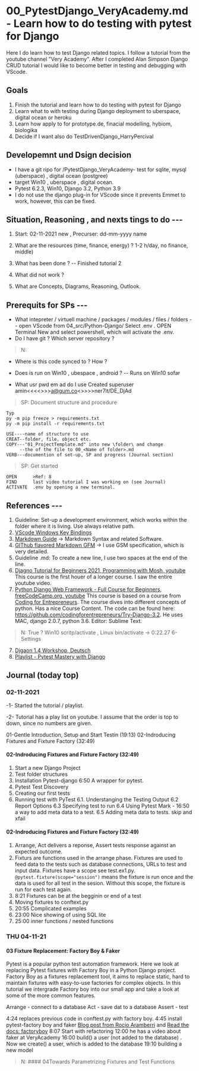 # 00_PytestDjango_VeryAcademy.md - Learn how to do testing with pytest for Django

Here I do learn how to test Django related topics. I follow a tutorial from the youtube channel "Very Academy". After I completed Alan Simpson Django CRUD tutorial I would like  to become better in testing and debugging with VScode.

## Goals

1. Finish the tutorial and learn how to do testing with pytest for Django 
2. Learn what to with testing during Django deployment to uberspace, digital ocean or heroku
3. Learn how apply to for prototype.de, finacial modelling, hybiom, biologika
4. Decide if I want also do TestDrivenDjango_HarryPercival

## Developemnt und Dsign decision

- I have a git ripo for /PytestDjango_VeryAcademy- test for sqlite, mysql (uberspace) , digital ocean (postgree)
- target Win10 , uberspace , digital ocean.
- Pytest 6.2.3, Win10, Django 3.2, Python 3.9
- I do not use the django plug-in for VScode since it prevents Emmet to work, however, this can be fixed.


## Situation, Reasoning , and nexts tings to do ---

1. Start: 02-11-2021 new , Precurser: dd-mm-yyyy name 
2. What are the resources (time, finance, energy) ? 1-2 h/day, no finance, middle)
3. What has been done ? 
-- Finished tutorial 2
4. What did not work ? 

5. What are Concepts, Diagrams, Reasoning, Outlook.




## Prerequits for SPs ---

- What intepreter / virtuell machine / packages / modules / files / folders
-- open VScode from 04_src/Python-Django/ Select .env . OPEN Terminal New and select powershell, which will activate the .env.
- Do I have git ? Which server repository ?
>N: 
- Where is this code synced to ? How ?

- Does is run on Win10 , ubespace , android ?
-- Runs on Win10 sofar

- What usr pwd em ad do I use
Created superuser amin<<<<>>>a@gum.co<>>>>ner7it/DE_DjAd


 

>SP: Document structure and procedure

``` text
Typ
py -m pip freeze > requirements.txt
py -m pip install -r requirements.txt

USE----name of structure to use
CREAT--folder, file, object etc.  
COPY---"01_ProjectTemplate.md" into new \folder\ and change
     --the of the file to 00_<Name of folder>.md
VERB---documention of set-up, SP and progress (Journal section)  
```

>SP: Get started

``` text
OPEN      >Ref: 8
FIND      last video tutorial I was working on (see Journal)
ACTIVATE  .env by opening a new terminal.
```

## References ---

1. Guideline: Set-up a development environment, which works within the folder where it is living. Use always relative path.
1. [VScode Windows Key Bindings](https://code.visualstudio.com/shortcuts/keyboard-shortcuts-windows.pdf)
2. [Markdown Guide](https://www.markdownguide.org/) -> Markdown Syntax and related Software.
3. [GIThub flavored Markdown GFM](https://github.github.com/gfm/#what-is-github-flavored-markdown-) -> I use GSM specification, which is very detailed.  
4. Guideline .md: To create a new line, I use two spaces at the end of the line.
5. [Djagno Tutorial for Beginners 2021, Programming with Mosh, youtube](https://www.youtube.com/watch?v=rHux0gMZ3Eg) This course is the first houer of a longer course. I saw the entire youtube video. 
6. [Python Django Web Framework - Full Course for Beginners, freeCodeCamp.org, youtube](https://www.youtube.com/watch?v=F5mRW0jo-U4) This course is based on a course from [Coding for Entrepreneurs](https://www.codingforentrepreneurs.com/). The course dives into different concepts of python. Has a nice Course Content. The code can be found here: https://github.com/codingforentrepreneurs/Try-Django-3.2. He uses MAC, django 2.0.7, python 3.6. Editor: Sublime Text.
>N: True ? Win10 scritp/activate , Linux bin/activate  -> 0:22.27 6-Settings 
7. [Djgaon 1.4 Workshop, Deutsch ](http://www.django-workshop.de/index.html)
8. [Playlist - Pytest Mastery with Django](https://www.youtube.com/watch?v=LYX6nlECcro&list=PLOLrQ9Pn6caw3ilqDR8_qezp76QuEOlHY)


## Journal (today top)

###  02-11-2021
-1- Started the tutorial / playlist.

-2- Tutorial has a play list on youtube. I assume that  the order is top to down, since no numbers are given.

01-Gentle Introduction, Setup and Start Testin (19:13)
02-Indroducing Fixtures and Fixture Factory (32:49)


#### 02-Indroducing Fixtures and Fixture Factory (32:49)


1. Start a new Django Project
2. Test folder structures
3. Installation Pytest-django   6:50 A wrapper for pytest.
4. Pytest Test Discovery
5. Creating our first tests
6. Running test with PyTest
6.1. Understanging the Testing Output
6.2 Report Options
6.3 Specifying test to run
6.4 Using Pytest Mark - 16:50 a way to add meta data to a test.
6.5 Adding meta data to tests.  skip and xfail 


#### 02-Indroducing Fixtures and Fixture Factory (32:49)

1. Arrange, Act delivers a reponse, Assert tests response against an expected outcome.
2. Fixturs are functions used in the arrange phase. Fixtures are used to feed data to the tests such as database connections, URLs to test and input data. Fixtures  have a scope see test.ex1.py. `@pytest.fixture(scope="session")` means the fixture is run once and the data is used for all test in the sesion. Without this scope, the fixture is run for each test again.
3. 8:21  Fixtures can be at the begginin or end of a test
4. Moving fixtures to conftext.py
5. 20:55 Complicated examples
6. 23:00 Nice showing of using SQL lite
7. 25:00 inner functions / nested functions

### THU 04-11-21

#### 03 Fixture Replacement: Factory Boy & Faker

Pytest is a popular python test automation framework. Here we look at replacing Pytest fixtures with Factory Boy in a Python Django project. Factory Boy as a fixtures replacement tool, it aims to replace static, hard to maintain fixtures with easy-to-use factories for complex objects. In this tutorial we intergrade Factory boy into our small app and take a look at some of the more common features.

Arrange - connect to a database
Act - save dat to a database
Assert - test

4:24 replaces  previous code in conftest.py with factory boy.
4:45 install pytest-factory boy  and faker  [Blog post from Rocio Aramberri](https://schegel.net/posts/simplied-django-tests-with-pytest-and-pytest-factoryboy/) and [Read the docs: factoryboy](https://factoryboy.readthedocs.io/en/stable/)
8:07 Start with refactoring
12:00 he has a video about faker at VeryAcademy
16:00 build() a user (not added to the database) . Now we create() a user, which is added to the database
19:10 building a new model 


>N: #### 04Towards Parametrizing Fixtures and Test Functions


